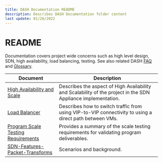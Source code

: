 ```yaml
---
title: DASH Documentation README
description: Describes DASH Documentation folder content
last update: 01/26/2022
---
```


# README 

Documentation covers project wide concerns such as high level design, SDN, high availability, load balancing, testing. See also related DASH [FAQ](https://github.com/Azure/DASH/wiki/FAQ) and [Glossary](https://github.com/Azure/DASH/wiki/Glossary). 


| Document | Description |
|----------|-------------|
| [High Availability and Scale](high-availability-and-scale.md) | Describes the aspect of High Availability and Scalability of the project in the SDN Appliance implementation. |
| [Load Balancer](load-balancer-v3.md) | Describes how to switch traffic from using VIP-to-VIP connectivity to using a direct path between VMs. |
| [Program Scale Testing Requirements](program-scale-testing-requirements-draft.md) | Provides a summary of the scale testing requirements for validating program deliverables. |
| [SDN-Features-Packet-Transforms](sdn-features-packet-transforms.md) | Scenarios and background. |



